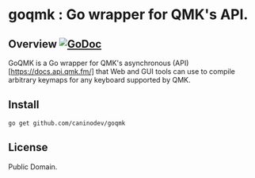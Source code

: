 # goqmk : Go wrapper for QMK's API.

## Overview [![GoDoc](https://godoc.org/github.com/caninodev/goqmk?status.svg)](https://godoc.org/github.com/caninodev/goqmk)

GoQMK is a Go wrapper for QMK's asynchronous (API)[https://docs.api.qmk.fm/] that Web and GUI tools can use to compile arbitrary keymaps for any keyboard supported by QMK.

## Install

```
go get github.com/caninodev/goqmk
```

## License

Public Domain.


